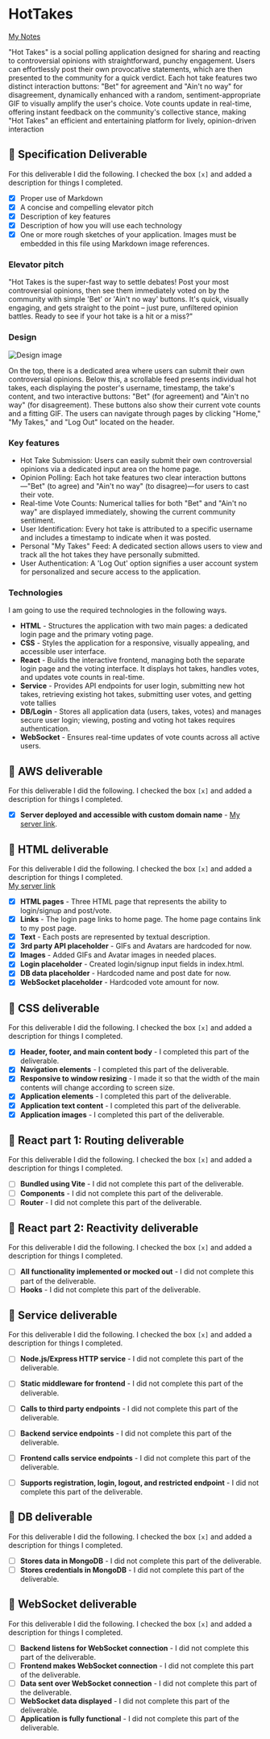 # HotTakes

[My Notes](notes.md)

"Hot Takes" is a social polling application designed for sharing and reacting to controversial opinions with straightforward, punchy engagement. Users can effortlessly post their own provocative statements, which are then presented to the community for a quick verdict. Each hot take features two distinct interaction buttons: "Bet" for agreement and "Ain't no way" for disagreement, dynamically enhanced with a random, sentiment-appropriate GIF to visually amplify the user's choice. Vote counts update in real-time, offering instant feedback on the community's collective stance, making "Hot Takes" an efficient and entertaining platform for lively, opinion-driven interaction

## 🚀 Specification Deliverable

For this deliverable I did the following. I checked the box `[x]` and added a description for things I completed.

- [x] Proper use of Markdown
- [x] A concise and compelling elevator pitch
- [x] Description of key features
- [x] Description of how you will use each technology
- [x] One or more rough sketches of your application. Images must be embedded in this file using Markdown image references.

### Elevator pitch

"Hot Takes is the super-fast way to settle debates! Post your most controversial opinions, then see them immediately voted on by the community with simple 'Bet' or 'Ain't no way' buttons. It's quick, visually engaging, and gets straight to the point – just pure, unfiltered opinion battles. Ready to see if your hot take is a hit or a miss?"

### Design

![Design image](wireframe.png)

On the top, there is a dedicated area where users can submit their own controversial opinions. Below this, a scrollable feed presents individual hot takes, each displaying the poster's username, timestamp, the take's content, and two interactive buttons: "Bet" (for agreement) and "Ain't no way" (for disagreement). These buttons also show their current vote counts and a fitting GIF. The users can navigate through pages by clicking "Home," "My Takes," and "Log Out" located on the header.

<!-- commented out sequence diagram as I do not need it right now -->

<!-- ```mermaid
sequenceDiagram
    actor You
    actor Website
    You->>Website: Replace this with your design
``` -->

### Key features

- Hot Take Submission: Users can easily submit their own controversial opinions via a dedicated input area on the home page.
- Opinion Polling: Each hot take features two clear interaction buttons—"Bet" (to agree) and "Ain't no way" (to disagree)—for users to cast their vote.
- Real-time Vote Counts: Numerical tallies for both "Bet" and "Ain't no way" are displayed immediately, showing the current community sentiment.
- User Identification: Every hot take is attributed to a specific username and includes a timestamp to indicate when it was posted.
- Personal "My Takes" Feed: A dedicated section allows users to view and track all the hot takes they have personally submitted.
- User Authentication: A 'Log Out' option signifies a user account system for personalized and secure access to the application.

### Technologies

I am going to use the required technologies in the following ways.

- **HTML** - Structures the application with two main pages: a dedicated login page and the primary voting page.
- **CSS** - Styles the application for a responsive, visually appealing, and accessible user interface.
- **React** - Builds the interactive frontend, managing both the separate login page and the voting interface. It displays hot takes, handles votes, and updates vote counts in real-time.
- **Service** - Provides API endpoints for user login, submitting new hot takes, retrieving existing hot takes, submitting user votes, and getting vote tallies
- **DB/Login** - Stores all application data (users, takes, votes) and manages secure user login; viewing, posting and voting hot takes requires authentication.
- **WebSocket** - Ensures real-time updates of vote counts across all active users.

## 🚀 AWS deliverable

For this deliverable I did the following. I checked the box `[x]` and added a description for things I completed.

- [x] **Server deployed and accessible with custom domain name** - [My server link](https://startup-aws.hottakes260.com).

## 🚀 HTML deliverable

For this deliverable I did the following. I checked the box `[x]` and added a description for things I completed.  
[My server link](https://startup.startup-html.hottakes260.com)

- [x] **HTML pages** - Three HTML page that represents the ability to login/signup and post/vote.
- [x] **Links** - The login page links to home page. The home page contains link to my post page.
- [x] **Text** - Each posts are represented by textual description.
- [x] **3rd party API placeholder** - GIFs and Avatars are hardcoded for now.
- [x] **Images** - Added GIFs and Avatar images in needed places.
- [x] **Login placeholder** - Created login/signup input fields in index.html.
- [x] **DB data placeholder** - Hardcoded name and post date for now.
- [x] **WebSocket placeholder** - Hardcoded vote amount for now.

## 🚀 CSS deliverable

For this deliverable I did the following. I checked the box `[x]` and added a description for things I completed.

- [x] **Header, footer, and main content body** - I completed this part of the deliverable.
- [x] **Navigation elements** - I completed this part of the deliverable.
- [x] **Responsive to window resizing** - I made it so that the width of the main contents will change according to screen size.
- [x] **Application elements** - I completed this part of the deliverable.
- [x] **Application text content** - I completed this part of the deliverable.
- [x] **Application images** - I completed this part of the deliverable.

## 🚀 React part 1: Routing deliverable

For this deliverable I did the following. I checked the box `[x]` and added a description for things I completed.

- [ ] **Bundled using Vite** - I did not complete this part of the deliverable.
- [ ] **Components** - I did not complete this part of the deliverable.
- [ ] **Router** - I did not complete this part of the deliverable.

## 🚀 React part 2: Reactivity deliverable

For this deliverable I did the following. I checked the box `[x]` and added a description for things I completed.

- [ ] **All functionality implemented or mocked out** - I did not complete this part of the deliverable.
- [ ] **Hooks** - I did not complete this part of the deliverable.

## 🚀 Service deliverable

For this deliverable I did the following. I checked the box `[x]` and added a description for things I completed.

- [ ] **Node.js/Express HTTP service** - I did not complete this part of the deliverable.
- [ ] **Static middleware for frontend** - I did not complete this part of the deliverable.
- [ ] **Calls to third party endpoints** - I did not complete this part of the deliverable.
- [ ] **Backend service endpoints** - I did not complete this part of the deliverable.
- [ ] **Frontend calls service endpoints** - I did not complete this part of the deliverable.
- [ ] **Supports registration, login, logout, and restricted endpoint** - I did not complete this part of the deliverable.


## 🚀 DB deliverable

For this deliverable I did the following. I checked the box `[x]` and added a description for things I completed.

- [ ] **Stores data in MongoDB** - I did not complete this part of the deliverable.
- [ ] **Stores credentials in MongoDB** - I did not complete this part of the deliverable.

## 🚀 WebSocket deliverable

For this deliverable I did the following. I checked the box `[x]` and added a description for things I completed.

- [ ] **Backend listens for WebSocket connection** - I did not complete this part of the deliverable.
- [ ] **Frontend makes WebSocket connection** - I did not complete this part of the deliverable.
- [ ] **Data sent over WebSocket connection** - I did not complete this part of the deliverable.
- [ ] **WebSocket data displayed** - I did not complete this part of the deliverable.
- [ ] **Application is fully functional** - I did not complete this part of the deliverable.
